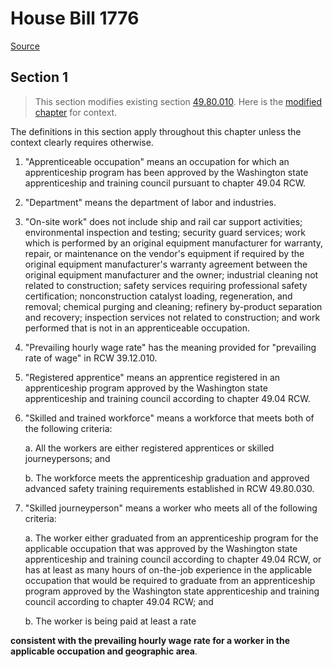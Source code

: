 # House Bill 1776

[Source](http://lawfilesext.leg.wa.gov/biennium/2021-22/Xml/Bills/House%20Bills/1776.xml)
## Section 1
> This section modifies existing section [49.80.010](/rcw/49_labor_regulations/49.80_high_hazard_facilities—workforce.md). Here is the [modified chapter](rcw/49_labor_regulations/49.80_high_hazard_facilities—workforce.md) for context.

The definitions in this section apply throughout this chapter unless the context clearly requires otherwise.

1. "Apprenticeable occupation" means an occupation for which an apprenticeship program has been approved by the Washington state apprenticeship and training council pursuant to chapter 49.04 RCW.

2. "Department" means the department of labor and industries.

3. "On-site work" does not include ship and rail car support activities; environmental inspection and testing; security guard services; work which is performed by an original equipment manufacturer for warranty, repair, or maintenance on the vendor's equipment if required by the original equipment manufacturer's warranty agreement between the original equipment manufacturer and the owner; industrial cleaning not related to construction; safety services requiring professional safety certification; nonconstruction catalyst loading, regeneration, and removal; chemical purging and cleaning; refinery by-product separation and recovery; inspection services not related to construction; and work performed that is not in an apprenticeable occupation.

4. "Prevailing hourly wage rate" has the meaning provided for "prevailing rate of wage" in RCW 39.12.010.

5. "Registered apprentice" means an apprentice registered in an apprenticeship program approved by the Washington state apprenticeship and training council according to chapter 49.04 RCW.

6. "Skilled and trained workforce" means a workforce that meets both of the following criteria:

    a. All the workers are either registered apprentices or skilled journeypersons; and

    b. The workforce meets the apprenticeship graduation and approved advanced safety training requirements established in RCW 49.80.030.

7. "Skilled journeyperson" means a worker who meets all of the following criteria:

    a. The worker either graduated from an apprenticeship program for the applicable occupation that was approved by the Washington state apprenticeship and training council according to chapter 49.04 RCW, or has at least as many hours of on-the-job experience in the applicable occupation that would be required to graduate from an apprenticeship program approved by the Washington state apprenticeship and training council according to chapter 49.04 RCW; and

    b. The worker is being paid at least a rate

**consistent with the prevailing hourly wage rate for a worker in the applicable occupation and geographic area**.

